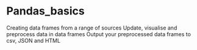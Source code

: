 # Pandas_basics
Creating data frames from a range of sources
Update, visualise and preprocess data in data frames
Output your preprocessed data frames to csv, JSON and HTML
